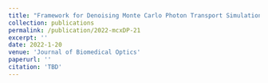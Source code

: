 ```yaml
---
title: "Framework for Denoising Monte Carlo Photon Transport Simulations Using Deep Learning"
collection: publications
permalink: /publication/2022-mcxDP-21
excerpt: ''
date: 2022-1-20
venue: 'Journal of Biomedical Optics'
paperurl: ''
citation: 'TBD'
---
```

